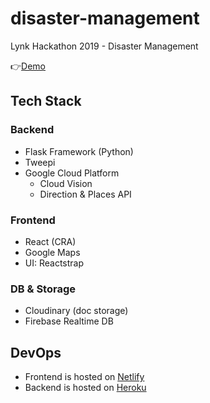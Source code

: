 # disaster-management

Lynk Hackathon 2019 - Disaster Management

👉[Demo](https://lynk-hacks.netlify.com/admin/mark-unsafe-areas)

## Tech Stack

### Backend

- Flask Framework (Python)
- Tweepi
- Google Cloud Platform
  - Cloud Vision
  - Direction & Places API

### Frontend

- React (CRA)
- Google Maps
- UI: Reactstrap

### DB & Storage

- Cloudinary (doc storage)
- Firebase Realtime DB

## DevOps

- Frontend is hosted on [Netlify](https://netlify.com)
- Backend is hosted on [Heroku](https://heroku.com)
